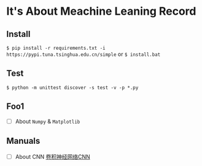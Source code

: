 # It's About Meachine Leaning Record

## Install
`$ pip install -r requirements.txt -i https://pypi.tuna.tsinghua.edu.cn/simple`
or 
`$ install.bat`

## Test
`$ python -m unittest discover -s test -v -p *.py`

## Foo1
- [ ] About `Numpy` & `Matplotlib`



## Manuals

- [ ] About CNN
  [卷积神经网络CNN](https://blog.csdn.net/stdcoutzyx/article/details/41596663)